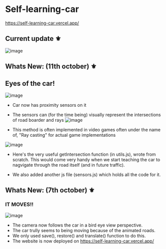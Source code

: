 # Self-learning-car 

https://self-learning-car.vercel.app/

## Current update ⚜️

![image](https://user-images.githubusercontent.com/70798888/194950716-4c489414-1e44-4e92-9ba7-e12a80163f5b.png)

## Whats New: (11th october) ⚜️
## Eyes of the car!

![image](https://user-images.githubusercontent.com/70798888/194950420-59322ed3-1eab-496c-9ee2-d7a7fc274f76.png)

* Car now has proximity sensors on it
* The sensors can (for the time being) visually represent the intersections of road boarder and rays
![image](https://user-images.githubusercontent.com/70798888/194950619-8c61c674-d21d-4c12-b12d-27d6a44b0b98.png)

* This method is often implemented in video games often under the name of, "Ray casting" for actual game implementations

![image](https://user-images.githubusercontent.com/70798888/194950460-346a5da5-7584-4d59-a3b4-ce8fc5827038.png)

* Here's the very useful getIntersection function (in utils.js), wrote from scratch. This would come very handy when we start teaching the car to nagvigate through the road itself (and in future traffic).

* We also added another js file (sensors.js) which holds all the code for it.

## Whats New: (7th october) ⚜️
### IT MOVES!!
![image](https://user-images.githubusercontent.com/70798888/194411646-52f16204-238f-4fed-ae72-26071e1c2501.png)

* The camera now follows the car in a bird eye view perspective.
* The car trully seems to being moving because of the animated roads.
* We only used save(), restore() and translate() function to do this.
* The website is now deployed on https://self-learning-car.vercel.app/


